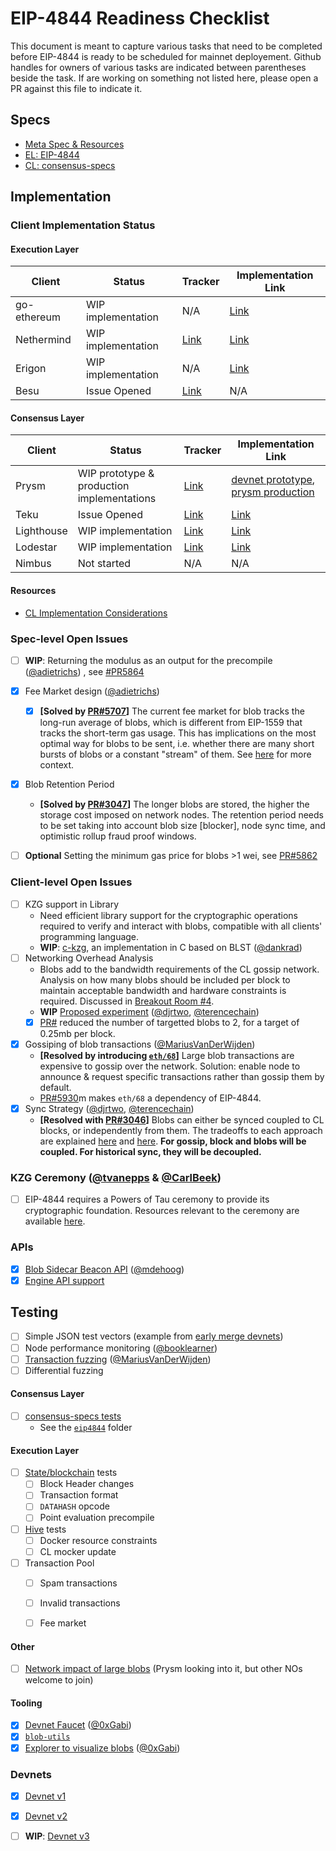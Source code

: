 # EIP-4844 Readiness Checklist

This document is meant to capture various tasks that need to be completed before EIP-4844 is ready to be scheduled for mainnet deployement. Github handles for owners of various tasks are indicated between parentheses beside the task. If are working on something not listed here, please open a PR against this file to indicate it. 

## Specs

- [Meta Spec & Resources](https://hackmd.io/@protolambda/eip4844-meta)
- [EL: EIP-4844](https://eips.ethereum.org/EIPS/eip-4844)
- [CL: consensus-specs](https://github.com/ethereum/consensus-specs/tree/dev/specs/eip4844)

## Implementation

### Client Implementation Status 

#### Execution Layer 

| Client | Status | Tracker | Implementation Link | 
| ------ | ------ | ---- | ----- | 
| go-ethereum | WIP implementation | N/A | [Link](https://github.com/mdehoog/go-ethereum/tree/eip-4844) | 
| Nethermind | WIP implementation | [Link](https://github.com/NethermindEth/nethermind/issues/4558) | [Link](https://github.com/NethermindEth/nethermind/pull/4858) | 
| Erigon | WIP implementation | N/A | [Link](https://github.com/roberto-bayardo/erigon/pull/1) |
| Besu | Issue Opened | [Link](https://github.com/hyperledger/besu/issues/4631) | N/A | 

#### Consensus Layer 

| Client | Status | Tracker | Implementation Link | 
| ------ | ------ | ---- | ----- | 
| Prysm | WIP prototype & production implementations | [Link](https://github.com/prysmaticlabs/prysm/issues/11579) | [devnet prototype](https://github.com/Inphi/prysm/tree/eip-4844), [prysm production](https://github.com/terencechain/prysm/tree/eip4844) |
| Teku | Issue Opened | [Link](https://github.com/ConsenSys/teku/issues/5681) | [Link](https://github.com/ConsenSys/teku/issues/5681) |
| Lighthouse | WIP implementation | [Link](https://github.com/sigp/lighthouse/issues/3625) | [Link](https://github.com/sigp/lighthouse/tree/eip4844)  |
| Lodestar | WIP implementation | [Link](https://github.com/ChainSafe/lodestar/issues/4632) | [Link](https://github.com/dgcoffman/lodestar/pull/1) | 
| Nimbus | Not started |  N/A | N/A

#### Resources 
 - [CL Implementation Considerations](https://hackmd.io/@terencechain/ByH4cbMfi) 

### Spec-level Open Issues 

- [ ] **WIP**: Returning the modulus as an output for the precompile ([@adietrichs](https://github.com/adietrichs)) , see [#PR5864](https://github.com/ethereum/EIPs/pull/5864)
- [x] Fee Market design ([@adietrichs](https://github.com/adietrichs)) 
    - [x] **[Solved by [PR#5707](https://github.com/ethereum/EIPs/pull/5353#issuecomment-1199277606)]** The current fee market for blob tracks the long-run average of blobs, which is different from EIP-1559 that tracks the short-term gas usage. This has implications on the most optimal way for blobs to be sent, i.e. whether there are many short bursts of blobs or a constant "stream" of them. See [here](https://github.com/ethereum/EIPs/pull/5353#issuecomment-1199277606) for more context. 
- [x] Blob Retention Period
    - **[Solved by [PR#3047](https://github.com/ethereum/consensus-specs/pull/3047)]** The longer blobs are stored, the higher the storage cost imposed on network nodes. The retention period needs to be set taking into account blob size [blocker], node sync time, and optimistic rollup fraud proof windows.
- [ ] **Optional** Setting the minimum gas price for blobs >1 wei, see [PR#5862](https://github.com/ethereum/EIPs/pull/5862)


### Client-level Open Issues

- [ ] KZG support in Library
    - Need efficient library support for the cryptographic operations required to verify and interact with blobs, compatible with all clients' programming language. 
    - **WIP**: [c-kzg](https://github.com/dankrad/c-kzg/tree/4844), an implementation in C based on BLST ([@dankrad](https://github.com/dankrad))
- [ ] Networking Overhead Analysis
    - Blobs add to the bandwidth requirements of the CL gossip network. Analysis on how many blobs should be included per block to maintain acceptable bandwidth and hardware constraints is required. Discussed in [Breakout Room #4](https://docs.google.com/document/d/1KgKZnb5P07rdLBb_nRCaXhzG_4PBoZXtFQNzKO2mrvc/edit#heading=h.t7yop7yz4l6m). 
    - **WIP** [Proposed experiment](https://notes.ethereum.org/lQ_75o64R9q8ddt3M9M3tg?view) ([@djrtwo](https://github.com/djrtwo), [@terencechain](https://github.com/terencechain)) 
    - [x] [PR#](https://github.com/ethereum/EIPs/pull/5863) reduced the number of targetted blobs to 2, for a target of 0.25mb per block. 
- [x] Gossiping of blob transactions ([@MariusVanDerWijden](https://github.com/MariusVanDerWijden))
    - **[Resolved by introducing [`eth/68`](https://github.com/ethereum/EIPs/pull/5793)]** Large blob transactions are expensive to gossip over the network. Solution: enable node to announce & request specific transactions rather than gossip them by default.
    - [PR#5930](https://github.com/ethereum/EIPs/pull/5930)m makes `eth/68` a dependency of EIP-4844. 
- [x] Sync Strategy ([@djrtwo](https://github.com/djrtwo), [@terencechain](https://github.com/terencechain)) 
    - **[Resolved with [PR#3046](https://github.com/ethereum/consensus-specs/pull/3046)]** Blobs can either be synced coupled to CL blocks, or independently from them. The tradeoffs to each approach are explained [here](https://hackmd.io/_3lpo0FzRNa1l7XB0ELH7Q?view) and [here](https://notes.ethereum.org/RLOGb1hYQ0aWt3hcVgzhgQ?view). **For gossip, block and blobs will be coupled. For historical sync, they will be decoupled.** 

### KZG Ceremony ([@tvanepps](https://github.com/tvanepps) & [@CarlBeek](https://github.com/CarlBeek))
- [ ] EIP-4844 requires a Powers of Tau ceremony to provide its cryptographic foundation. Resources relevant to the ceremony are available [here](https://github.com/ethereum/KZG-Ceremony). 

### APIs
- [x] [Blob Sidecar Beacon API](https://github.com/Inphi/prysm/pull/21) ([@mdehoog](https://github.com/mdehoog))
- [x] [Engine API support](https://github.com/ethereum/execution-apis/pull/197)

## Testing 

- [ ] Simple JSON test vectors (example from [early merge devnets](https://notes.ethereum.org/@MariusVanDerWijden/rkwW3ceVY))
- [ ] Node performance monitoring ([@booklearner](https://github.com/booklearner)) 
- [ ] [Transaction fuzzing](https://github.com/MariusVanDerWijden/tx-fuzz) ([@MariusVanDerWijden](https://github.com/MariusVanDerWijden))
- [ ] Differential fuzzing 

#### Consensus Layer 
- [ ] [consensus-specs tests](https://github.com/ethereum/consensus-specs/tree/dev/tests/core/pyspec)
    - See the [`eip4844`](https://github.com/ethereum/consensus-specs/tree/dev/tests/core/pyspec/eth2spec/test/eip4844) folder

#### Execution Layer
- [ ] [State/blockchain](https://github.com/ethereum/tests) tests 
    - [ ] Block Header changes
    - [ ] Transaction format 
    - [ ] `DATAHASH` opcode
    - [ ] Point evaluation precompile
- [ ] [Hive](https://github.com/ethereum/hive) tests
    - [ ] Docker resource constraints
    - [ ] CL mocker update 
- [ ] Transaction Pool
    - [ ] Spam transactions
    - [ ] Invalid transactions
    - [ ] Fee market 


#### Other
- [ ] [Network impact of large blobs](https://notes.ethereum.org/@djrtwo/rkgZs-YVMi) (Prysm looking into it, but other NOs welcome to join) 

#### Tooling 

- [x] [Devnet Faucet](https://eip4844-faucet.vercel.app/) ([@0xGabi](https://github.com/0xGabi))
- [x] [`blob-utils`](https://github.com/Inphi/blob-utils) 
- [x] [Explorer to visualize blobs](https://github.com/blossomlabs/blobscan) ([@0xGabi](https://github.com/0xGabi))

### Devnets 

- [x] [Devnet v1](https://hackmd.io/@inphi/SJMXL1P6c)
- [x] [Devnet v2](https://hackmd.io/@inphi/SJKLtgJXs) 
- [ ] **WIP**: [Devnet v3](https://notes.ethereum.org/@timbeiko/4844-devnet-3) 


  
